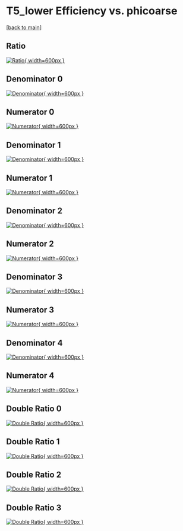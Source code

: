 # T5_lower Efficiency vs. phicoarse

[[back to main](./)]



## Ratio

[![Ratio](../mtv/var/T5_lower_base_321_-1_eff_phicoarse.png){ width=600px }](../mtv/var/T5_lower_base_321_-1_eff_phicoarse.pdf)

## Denominator 0

[![Denominator](../mtv/den/T5_lower_base_321_-1_eff_phicoarse_den0.png){ width=600px }](../mtv/den/T5_lower_base_321_-1_eff_phicoarse_den0.pdf)

## Numerator 0

[![Numerator](../mtv/num/T5_lower_base_321_-1_eff_phicoarse_num0.png){ width=600px }](../mtv/num/T5_lower_base_321_-1_eff_phicoarse_num0.pdf)

## Denominator 1

[![Denominator](../mtv/den/T5_lower_base_321_-1_eff_phicoarse_den1.png){ width=600px }](../mtv/den/T5_lower_base_321_-1_eff_phicoarse_den1.pdf)

## Numerator 1

[![Numerator](../mtv/num/T5_lower_base_321_-1_eff_phicoarse_num1.png){ width=600px }](../mtv/num/T5_lower_base_321_-1_eff_phicoarse_num1.pdf)

## Denominator 2

[![Denominator](../mtv/den/T5_lower_base_321_-1_eff_phicoarse_den2.png){ width=600px }](../mtv/den/T5_lower_base_321_-1_eff_phicoarse_den2.pdf)

## Numerator 2

[![Numerator](../mtv/num/T5_lower_base_321_-1_eff_phicoarse_num2.png){ width=600px }](../mtv/num/T5_lower_base_321_-1_eff_phicoarse_num2.pdf)

## Denominator 3

[![Denominator](../mtv/den/T5_lower_base_321_-1_eff_phicoarse_den3.png){ width=600px }](../mtv/den/T5_lower_base_321_-1_eff_phicoarse_den3.pdf)

## Numerator 3

[![Numerator](../mtv/num/T5_lower_base_321_-1_eff_phicoarse_num3.png){ width=600px }](../mtv/num/T5_lower_base_321_-1_eff_phicoarse_num3.pdf)

## Denominator 4

[![Denominator](../mtv/den/T5_lower_base_321_-1_eff_phicoarse_den4.png){ width=600px }](../mtv/den/T5_lower_base_321_-1_eff_phicoarse_den4.pdf)

## Numerator 4

[![Numerator](../mtv/num/T5_lower_base_321_-1_eff_phicoarse_num4.png){ width=600px }](../mtv/num/T5_lower_base_321_-1_eff_phicoarse_num4.pdf)

## Double Ratio 0

[![Double Ratio](../mtv/ratio/T5_lower_base_321_-1_eff_phicoarse_ratio0.png){ width=600px }](../mtv/ratio/T5_lower_base_321_-1_eff_phicoarse_ratio0.pdf)

## Double Ratio 1

[![Double Ratio](../mtv/ratio/T5_lower_base_321_-1_eff_phicoarse_ratio1.png){ width=600px }](../mtv/ratio/T5_lower_base_321_-1_eff_phicoarse_ratio1.pdf)

## Double Ratio 2

[![Double Ratio](../mtv/ratio/T5_lower_base_321_-1_eff_phicoarse_ratio2.png){ width=600px }](../mtv/ratio/T5_lower_base_321_-1_eff_phicoarse_ratio2.pdf)

## Double Ratio 3

[![Double Ratio](../mtv/ratio/T5_lower_base_321_-1_eff_phicoarse_ratio3.png){ width=600px }](../mtv/ratio/T5_lower_base_321_-1_eff_phicoarse_ratio3.pdf)

